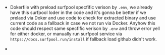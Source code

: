 - Dokerfile with preload surfpool specfific verison by `.env`, we already have this surfpool loder in the code and it's gonna be better if we prelaod via Doker and use code to check for extracted binary and use current code as a fallback in case we not run via Docker. Anyhow this code should respect same specfific verison by `.env` and throw error yell for either docker, or manually run surfpool service via `https://docs.surfpool.run/install` if fallback load github didn't work.

-
